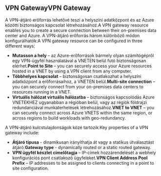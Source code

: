 ## <a name="vpn-gateway"></a><span data-ttu-id="a61cb-101">VPN Gateway</span><span class="sxs-lookup"><span data-stu-id="a61cb-101">VPN Gateway</span></span>
<span data-ttu-id="a61cb-102">A VPN-átjáró erőforrás lehetővé teszi a helyszíni adatközpont és az Azure közötti biztonságos kapcsolat létrehozásához.</span><span class="sxs-lookup"><span data-stu-id="a61cb-102">A VPN gateway resource enables you to create a secure connection between their on-premises data center and Azure.</span></span> <span data-ttu-id="a61cb-103">A VPN-átjáró erőforrás három különböző módon konfigurálhatók:</span><span class="sxs-lookup"><span data-stu-id="a61cb-103">A VPN gateway resource can be configured in three different ways:</span></span>

* <span data-ttu-id="a61cb-104">**Mutasson a hely** – az Azure-erőforrások bármely olyan számítógépről egy VPN-ügyfél használatával a VNETEN belül futó biztonságosan elérhet.</span><span class="sxs-lookup"><span data-stu-id="a61cb-104">**Point to Site** – you can securely access your Azure resources hosted in a VNET by using a VPN client from any computer.</span></span> 
* <span data-ttu-id="a61cb-105">**Többhelyes kapcsolat** – biztonságosan csatlakozhat a helyszíni adatközpont a erőforrásaihoz, a VNETEN belül.</span><span class="sxs-lookup"><span data-stu-id="a61cb-105">**Multi-site connection** – you can securely connect from your on-premises data centers to resources running in a VNET.</span></span> 
* <span data-ttu-id="a61cb-106">**Virtuális hálózat virtuális hálózatba** – biztonságos kapcsolódás Azure VNETEKHEZ ugyanabban a régióban belül, vagy az régiók földrajzi redundanciával munkaterhelések létrehozásához.</span><span class="sxs-lookup"><span data-stu-id="a61cb-106">**VNET to VNET** – you can securely connect across Azure VNETS within the same region, or across regions to build workloads with geo-redundancy.</span></span>

<span data-ttu-id="a61cb-107">A VPN-átjáró kulcstulajdonságok közé tartozik:</span><span class="sxs-lookup"><span data-stu-id="a61cb-107">Key properties of a VPN gateway include:</span></span>

* <span data-ttu-id="a61cb-108">**Átjáró típusa** - dinamikusan irányíthatja át vagy a statikus útválasztást átjáró.</span><span class="sxs-lookup"><span data-stu-id="a61cb-108">**Gateway type** - dynamically routed or a static routed gateway.</span></span> 
* <span data-ttu-id="a61cb-109">**VPN ügyfél készlet címelőtagja** – IP-címek hozzárendelését a webhely konfigurációs pont csatlakozó ügyfeleket.</span><span class="sxs-lookup"><span data-stu-id="a61cb-109">**VPN Client Address Pool Prefix** – IP addresses to be assigned to clients connecting in a point to site configuration.</span></span>

